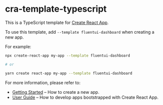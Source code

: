 # cra-template-typescript

This is a TypeScript template for [Create React App](https://github.com/facebook/create-react-app).

To use this template, add `--template fluentui-dashboard` when creating a new app.

For example:

```sh
npx create-react-app my-app --template fluentui-dashboard

# or

yarn create react-app my-app --template fluentui-dashboard
```

For more information, please refer to:

- [Getting Started](https://create-react-app.dev/docs/getting-started) – How to create a new app.
- [User Guide](https://create-react-app.dev) – How to develop apps bootstrapped with Create React App.
